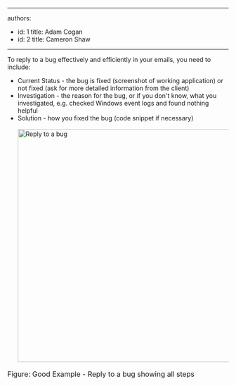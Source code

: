 

---
authors:
  - id: 1
    title: Adam Cogan
  - id: 2
    title: Cameron Shaw
---




<span class='intro'> To reply to a bug effectively and efficiently in your emails, you need to include&#58; 
 </span>


  <ul>
    <li>Current Status - the bug is fixed (screenshot of working application) or not fixed (ask for more detailed information&#160;from the&#160;client) </li>
    <li>Investigation - the reason for the bug, or if you don't know, what you investigated, e.g. checked Windows event logs and found nothing helpful </li>
    <li>Solution - how you fixed the bug (code snippet if necessary)<br>
    <br>
    <img style="width&#58;601px;height&#58;529px;" class="ms-rteCustom-ImageArea" alt="Reply to a bug" src="/Communication/RulesToBetterEmail/PublishingImages/better_emails_reply_bug_small.jpg" /> </li>
</ul>
<font class="ms-rteCustom-FigureGood" size="+0">Figure&#58; Good Example - Reply to a bug showing all steps</font><br>
&#160; 



